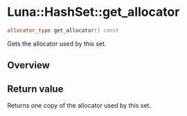 # Luna::HashSet::get_allocator

```c++
allocator_type get_allocator() const
```

Gets the allocator used by this set. 

## Overview


## Return value
Returns one copy of the allocator used by this set. 


